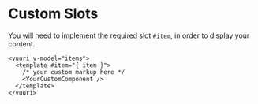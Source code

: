 # Custom Slots

You will need to implement the required slot `#item`, in order to display your content.

```vue
<vuuri v-model="items">
  <template #item="{ item }">
    /* your custom markup here */
    <YourCustomComponent />
  </template>
</vuuri>
```